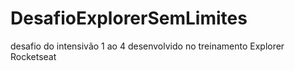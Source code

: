 # DesafioExplorerSemLimites
desafio do intensivão 1 ao 4 desenvolvido no treinamento Explorer Rocketseat

